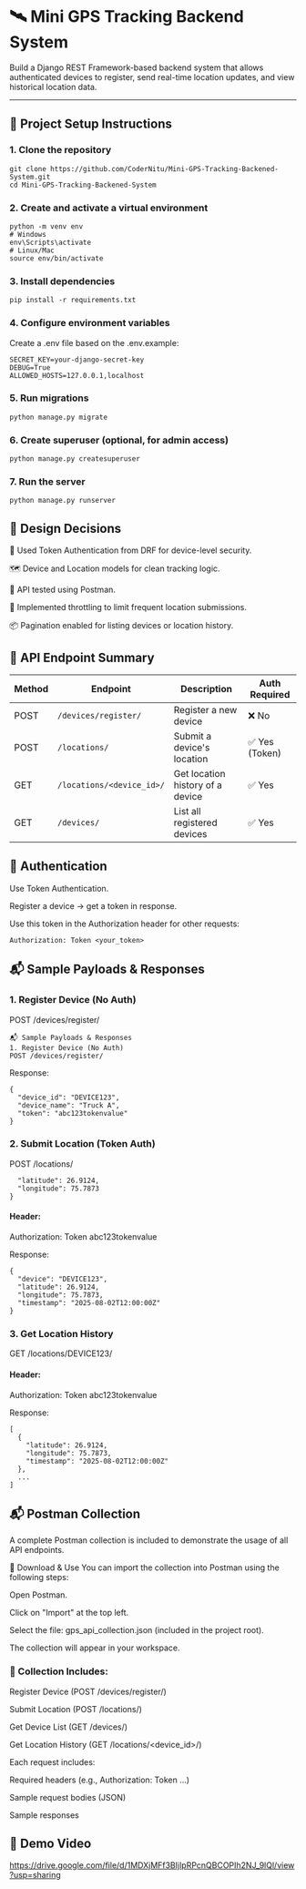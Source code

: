 # 🛰️ Mini GPS Tracking Backend System

Build a Django REST Framework-based backend system that allows authenticated devices to register, send real-time location updates, and view historical location data.

---

## 🚀 Project Setup Instructions

### 1. Clone the repository

```
git clone https://github.com/CoderNitu/Mini-GPS-Tracking-Backened-System.git
cd Mini-GPS-Tracking-Backened-System

```

### 2. Create and activate a virtual environment

```
python -m venv env
# Windows
env\Scripts\activate
# Linux/Mac
source env/bin/activate
```
### 3.  Install dependencies

```
pip install -r requirements.txt
```
### 4. Configure environment variables
Create a .env file based on the .env.example:

```
SECRET_KEY=your-django-secret-key
DEBUG=True
ALLOWED_HOSTS=127.0.0.1,localhost
```

### 5. Run migrations

```
python manage.py migrate
```
### 6.  Create superuser (optional, for admin access)

```
python manage.py createsuperuser
```
### 7. Run the server

```
python manage.py runserver
```

## 🧠 Design Decisions

🔐 Used Token Authentication from DRF for device-level security.

🗺️ Device and Location models for clean tracking logic.

🧪 API tested using Postman.

🔄 Implemented throttling to limit frequent location submissions.

📦 Pagination enabled for listing devices or location history.

## 📡 API Endpoint Summary

| Method | Endpoint                  | Description                      | Auth Required |
| ------ | ------------------------- | -------------------------------- | ------------- |
| POST   | `/devices/register/`      | Register a new device            | ❌ No          |
| POST   | `/locations/`             | Submit a device's location       | ✅ Yes (Token) |
| GET    | `/locations/<device_id>/` | Get location history of a device | ✅ Yes         |
| GET    | `/devices/`               | List all registered devices      | ✅ Yes         |

## 🔐 Authentication

Use Token Authentication.

Register a device → get a token in response.

Use this token in the Authorization header for other requests:

```
Authorization: Token <your_token>
```

## 📬 Sample Payloads & Responses

### 1. Register Device (No Auth)
POST /devices/register/

```
📬 Sample Payloads & Responses
1. Register Device (No Auth)
POST /devices/register/
```
Response:

```
{
  "device_id": "DEVICE123",
  "device_name": "Truck A",
  "token": "abc123tokenvalue"
}
```
### 2. Submit Location (Token Auth)
POST /locations/

```{
  "latitude": 26.9124,
  "longitude": 75.7873
}
```
#### Header:
Authorization: Token abc123tokenvalue

Response:

```
{
  "device": "DEVICE123",
  "latitude": 26.9124,
  "longitude": 75.7873,
  "timestamp": "2025-08-02T12:00:00Z"
}
```

### 3. Get Location History
GET /locations/DEVICE123/

#### Header:
Authorization: Token abc123tokenvalue

Response:

```
[
  {
    "latitude": 26.9124,
    "longitude": 75.7873,
    "timestamp": "2025-08-02T12:00:00Z"
  },
  ...
]
```
## 📬 Postman Collection
A complete Postman collection is included to demonstrate the usage of all API endpoints.

🔗 Download & Use
You can import the collection into Postman using the following steps:

Open Postman.

Click on "Import" at the top left.

Select the file:
gps_api_collection.json (included in the project root).

The collection will appear in your workspace.

### 📁 Collection Includes:

Register Device (POST /devices/register/)

Submit Location (POST /locations/)

Get Device List (GET /devices/)

Get Location History (GET /locations/<device_id>/)

Each request includes:

Required headers (e.g., Authorization: Token ...)

Sample request bodies (JSON)

Sample responses

## 🎥 Demo Video

https://drive.google.com/file/d/1MDXjMFf3BIjlpRPcnQBCOPIh2NJ_9lQl/view?usp=sharing
